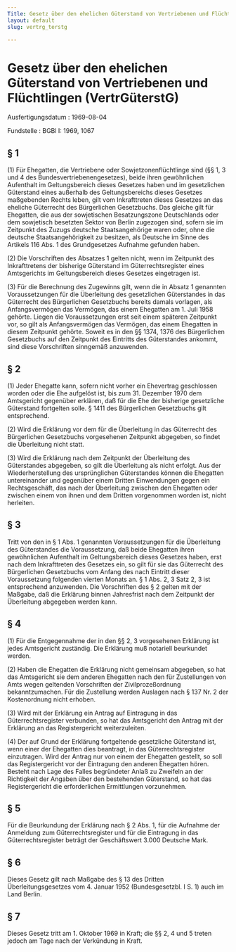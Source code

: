 ```yaml
---
Title: Gesetz über den ehelichen Güterstand von Vertriebenen und Flüchtlingen
layout: default
slug: vertrg_terstg

---
```


# Gesetz über den ehelichen Güterstand von Vertriebenen und Flüchtlingen (VertrGüterstG)

Ausfertigungsdatum
:   1969-08-04

Fundstelle
:   BGBl I: 1969, 1067



## § 1

(1) Für Ehegatten, die Vertriebene oder Sowjetzonenflüchtlinge sind
(§§ 1, 3 und 4 des Bundesvertriebenengesetzes), beide ihren
gewöhnlichen Aufenthalt im Geltungsbereich dieses Gesetzes haben und
im gesetzlichen Güterstand eines außerhalb des Geltungsbereichs dieses
Gesetzes maßgebenden Rechts leben, gilt vom Inkrafttreten dieses
Gesetzes an das eheliche Güterrecht des Bürgerlichen Gesetzbuchs. Das
gleiche gilt für Ehegatten, die aus der sowjetischen Besatzungszone
Deutschlands oder dem sowjetisch besetzten Sektor von Berlin zugezogen
sind, sofern sie im Zeitpunkt des Zuzugs deutsche Staatsangehörige
waren oder, ohne die deutsche Staatsangehörigkeit zu besitzen, als
Deutsche im Sinne des Artikels 116 Abs. 1 des Grundgesetzes Aufnahme
gefunden haben.

(2) Die Vorschriften des Absatzes 1 gelten nicht, wenn im Zeitpunkt
des Inkrafttretens der bisherige Güterstand im Güterrechtsregister
eines Amtsgerichts im Geltungsbereich dieses Gesetzes eingetragen ist.

(3) Für die Berechnung des Zugewinns gilt, wenn die in Absatz 1
genannten Voraussetzungen für die Überleitung des gesetzlichen
Güterstandes in das Güterrecht des Bürgerlichen Gesetzbuchs bereits
damals vorlagen, als Anfangsvermögen das Vermögen, das einem Ehegatten
am 1. Juli 1958 gehörte. Liegen die Voraussetzungen erst seit einem
späteren Zeitpunkt vor, so gilt als Anfangsvermögen das Vermögen, das
einem Ehegatten in diesem Zeitpunkt gehörte. Soweit es in den §§ 1374,
1376 des Bürgerlichen Gesetzbuchs auf den Zeitpunkt des Eintritts des
Güterstandes ankommt, sind diese Vorschriften sinngemäß anzuwenden.


## § 2

(1) Jeder Ehegatte kann, sofern nicht vorher ein Ehevertrag
geschlossen worden oder die Ehe aufgelöst ist, bis zum 31. Dezember
1970 dem Amtsgericht gegenüber erklären, daß für die Ehe der bisherige
gesetzliche Güterstand fortgelten solle. § 1411 des Bürgerlichen
Gesetzbuchs gilt entsprechend.

(2) Wird die Erklärung vor dem für die Überleitung in das Güterrecht
des Bürgerlichen Gesetzbuchs vorgesehenen Zeitpunkt abgegeben, so
findet die Überleitung nicht statt.

(3) Wird die Erklärung nach dem Zeitpunkt der Überleitung des
Güterstandes abgegeben, so gilt die Überleitung als nicht erfolgt. Aus
der Wiederherstellung des ursprünglichen Güterstandes können die
Ehegatten untereinander und gegenüber einem Dritten Einwendungen gegen
ein Rechtsgeschäft, das nach der Überleitung zwischen den Ehegatten
oder zwischen einem von ihnen und dem Dritten vorgenommen worden ist,
nicht herleiten.


## § 3

Tritt von den in § 1 Abs. 1 genannten Voraussetzungen für die
Überleitung des Güterstandes die Voraussetzung, daß beide Ehegatten
ihren gewöhnlichen Aufenthalt im Geltungsbereich dieses Gesetzes
haben, erst nach dem Inkrafttreten des Gesetzes ein, so gilt für sie
das Güterrecht des Bürgerlichen Gesetzbuchs vom Anfang des nach
Eintritt dieser Voraussetzung folgenden vierten Monats an. § 1 Abs. 2,
3 Satz 2, 3 ist entsprechend anzuwenden. Die Vorschriften des § 2
gelten mit der Maßgabe, daß die Erklärung binnen Jahresfrist nach dem
Zeitpunkt der Überleitung abgegeben werden kann.


## § 4

(1) Für die Entgegennahme der in den §§ 2, 3 vorgesehenen Erklärung
ist jedes Amtsgericht zuständig. Die Erklärung muß notariell
beurkundet werden.

(2) Haben die Ehegatten die Erklärung nicht gemeinsam abgegeben, so
hat das Amtsgericht sie dem anderen Ehegatten nach den für
Zustellungen von Amts wegen geltenden Vorschriften der
Zivilprozeßordnung bekanntzumachen. Für die Zustellung werden Auslagen
nach § 137 Nr. 2 der Kostenordnung nicht erhoben.

(3) Wird mit der Erklärung ein Antrag auf Eintragung in das
Güterrechtsregister verbunden, so hat das Amtsgericht den Antrag mit
der Erklärung an das Registergericht weiterzuleiten.

(4) Der auf Grund der Erklärung fortgeltende gesetzliche Güterstand
ist, wenn einer der Ehegatten dies beantragt, in das
Güterrechtsregister einzutragen. Wird der Antrag nur von einem der
Ehegatten gestellt, so soll das Registergericht vor der Eintragung den
anderen Ehegatten hören. Besteht nach Lage des Falles begründeter
Anlaß zu Zweifeln an der Richtigkeit der Angaben über den bestehenden
Güterstand, so hat das Registergericht die erforderlichen Ermittlungen
vorzunehmen.


## § 5

Für die Beurkundung der Erklärung nach § 2 Abs. 1, für die Aufnahme
der Anmeldung zum Güterrechtsregister und für die Eintragung in das
Güterrechtsregister beträgt der Geschäftswert 3.000 Deutsche Mark.


## § 6

Dieses Gesetz gilt nach Maßgabe des § 13 des Dritten
Überleitungsgesetzes vom 4. Januar 1952 (Bundesgesetzbl. I S. 1) auch
im Land Berlin.


## § 7

Dieses Gesetz tritt am 1. Oktober 1969 in Kraft; die §§ 2, 4 und 5
treten jedoch am Tage nach der Verkündung in Kraft.


